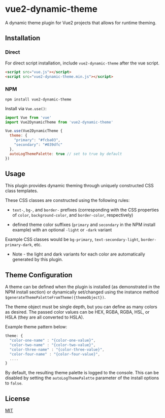 # vue2-dynamic-theme

A dynamic theme plugin for Vue2 projects that allows for runtime theming.

## Installation

### Direct

For direct script installation, include `vue2-dynamic-theme` after the vue script.

```html
<script src="vue.js"></script>
<script src="vue2-dynamic-theme.min.js"></script>
```

### NPM

```
npm install vue2-dynamic-theme
```

Install via `Vue.use()`:

```js
import Vue from 'vue'
import Vue2DynamicTheme from 'vue2-dynamic-theme'

Vue.use(Vue2DynamicTheme {
  theme: {
    "primary": "#fcba03",
    "secondary": "#039dfc"
  },
  autoLogThemePalette: true // set to true by default
})
```

## Usage

This plugin provides dynamic theming through uniquely constructed CSS class templates.

These CSS classes are constructed using the following rules:

- `text-`, `bg-`, and `border-` prefixes (corresponding with the CSS properties of `color`, `background-color`, and `border-color`, respectively) 

- defined theme color suffixes (`primary` and `secondary` in the NPM install example) with an optional `-light` or `-dark` variant

Example CSS classes would be `bg-primary`, `text-secondary-light`, `border-primary-dark`, etc.

* Note - the light and dark variants for each color are automatically generated by this plugin.


## Theme Configuration

A theme can be defined when the plugin is installed (as demonstrated in the NPM install section) or dynamically set/changed using the instance method `$generateThemePaletteFromTheme({themeObject})`. 

The theme object must be single depth, but you can define as many colors as desired. The passed color values can be HEX, RGBA, RGBA, HSL, or HSLA (they are all converted to HSLA). 

Example theme pattern below:

```js
theme: {
  "color-one-name" : "{color-one-value}",
  "color-two-name" : "{color-two-value}",
  "color-three-name" : "{color-three-value}",
  "color-four-name" : "{color-four-value}",
  ....
}
```

By default, the resulting theme palette is logged to the console. This can be disabled by setting the `autoLogThemePalette` parameter of the install options to `false`.


## License

[MIT](http://opensource.org/licenses/MIT)


